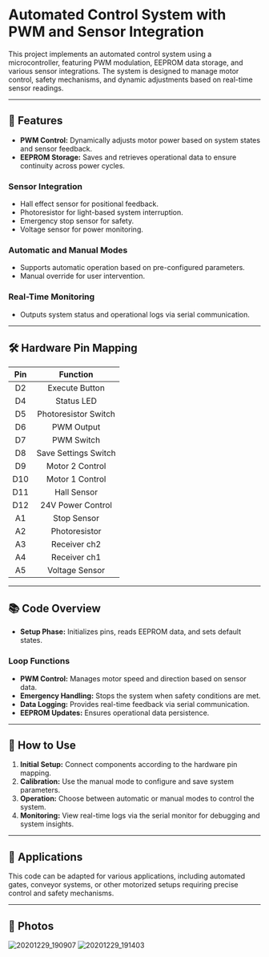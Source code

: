 # Automated Control System with PWM and Sensor Integration

This project implements an automated control system using a microcontroller, featuring PWM modulation, EEPROM data storage, and various sensor integrations. The system is designed to manage motor control, safety mechanisms, and dynamic adjustments based on real-time sensor readings.

---

## 🌟 **Features**

- **PWM Control:** Dynamically adjusts motor power based on system states and sensor feedback.
- **EEPROM Storage:** Saves and retrieves operational data to ensure continuity across power cycles.

### **Sensor Integration**

- Hall effect sensor for positional feedback.
- Photoresistor for light-based system interruption.
- Emergency stop sensor for safety.
- Voltage sensor for power monitoring.

### **Automatic and Manual Modes**

- Supports automatic operation based on pre-configured parameters.
- Manual override for user intervention.

### **Real-Time Monitoring**

- Outputs system status and operational logs via serial communication.

---

## 🛠️ **Hardware Pin Mapping**

| **Pin** | **Function**            |
|:-------:|:-----------------------:|
| D2      | Execute Button          |
| D4      | Status LED              |
| D5      | Photoresistor Switch    |
| D6      | PWM Output              |
| D7      | PWM Switch              |
| D8      | Save Settings Switch    |
| D9      | Motor 2 Control         |
| D10     | Motor 1 Control         |
| D11     | Hall Sensor             |
| D12     | 24V Power Control       |
| A1      | Stop Sensor             |
| A2      | Photoresistor           |
| A3      | Receiver ch2            |
| A4      | Receiver ch1            |
| A5      | Voltage Sensor          |

---

## 📚 **Code Overview**

- **Setup Phase:** Initializes pins, reads EEPROM data, and sets default states.

### **Loop Functions**

- **PWM Control:** Manages motor speed and direction based on sensor data.
- **Emergency Handling:** Stops the system when safety conditions are met.
- **Data Logging:** Provides real-time feedback via serial communication.
- **EEPROM Updates:** Ensures operational data persistence.

---

## 🚀 **How to Use**

1. **Initial Setup:** Connect components according to the hardware pin mapping.
2. **Calibration:** Use the manual mode to configure and save system parameters.
3. **Operation:** Choose between automatic or manual modes to control the system.
4. **Monitoring:** View real-time logs via the serial monitor for debugging and system insights.

---

## 🎯 **Applications**

This code can be adapted for various applications, including automated gates, conveyor systems, or other motorized setups requiring precise control and safety mechanisms.

---

## 📸 **Photos**

![20201229_190907](https://github.com/user-attachments/assets/34eb36d3-d4e2-4830-8478-0801c2f72f7b)
![20201229_191403](https://github.com/user-attachments/assets/3ce568cd-cd64-4ef8-afa7-02ad9b83d453)
